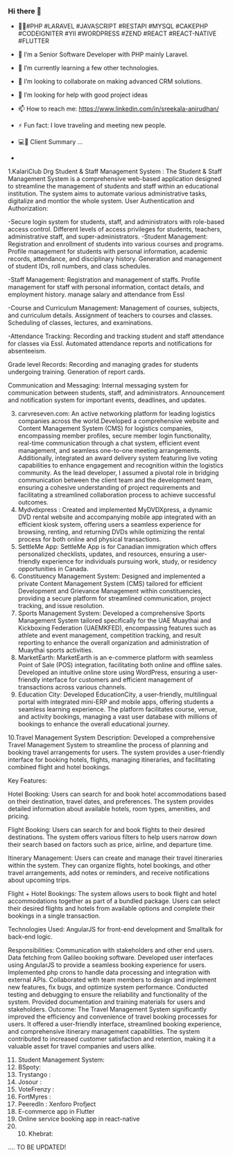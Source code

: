 ### Hi there 👋
- 👷‍♀️#PHP #LARAVEL  #JAVASCRIPT #RESTAPI #MYSQL #CAKEPHP #CODEIGNITER #YII #WORDPRESS #ZEND #REACT #REACT-NATIVE #FLUTTER

- 🔭 I’m a Senior Software Developer with PHP mainly Laravel.
- 🌱 I’m currently learning a few other technologies.
- 👯 I’m looking to collaborate on making advanced CRM solutions.
- 🤔 I’m looking for help with good project ideas
- 📫 How to reach me: https://www.linkedin.com/in/sreekala-anirudhan/
-  ⚡ Fun fact: I love traveling and meeting new people.
- 💻💬 Client Summary ...
- 
1.KalariClub Drg  Student & Staff Management System :
The Student & Staff Management System is a comprehensive web-based application designed to streamline the management of students and staff within an educational institution. The system aims to automate various administrative tasks, digitalize and montior the whole system.
User Authentication and Authorization:

-Secure login system for students, staff, and administrators with role-based access control.
Different levels of access privileges for students, teachers, administrative staff, and super-administrators.
-Student Management:
   Registration and enrollment of students into various courses and programs.
   Profile management for students with personal information, academic records, attendance, and disciplinary history.
   Generation and management of student IDs, roll numbers, and class schedules.

-Staff Management:
   Registration and management of staffs.
   Profile management for staff with personal information, contact details, and employment history.
   manage salary and attendance from Essl

-Course and Curriculum Management:
   Management of courses, subjects, and curriculum details.
   Assignment of teachers to courses and classes.
   Scheduling of classes, lectures, and examinations.
   
-Attendance Tracking:
Recording and tracking student and staff attendance for classes via Essl.
Automated attendance reports and notifications for absenteeism.

Grade level Records:
Recording and managing grades for students undergoing training.
Generation of report cards.

Communication and Messaging:
Internal messaging system for communication between students, staff, and administrators.
Announcement and notification system for important events, deadlines, and updates.

3.  carvreseven.com: An active networking platform for leading logistics companies across the world.Developed a comprehensive website and Content Management System (CMS) for logistics     companies, encompassing member profiles, secure member login functionality, real-time communication through a chat system, efficient event management, and seamless one-to-one meeting arrangements. Additionally, integrated an award delivery system featuring live voting capabilities to enhance engagement and recognition within the logistics community.
   As the lead developer, I assumed a pivotal role in bridging communication between the client team and the development team, ensuring a cohesive understanding of project requirements and facilitating a streamlined collaboration process to achieve successful outcomes.
4. Mydvdxpress : Created and implemented MyDVDXpress, a dynamic DVD rental website and accompanying mobile app integrated with an efficient kiosk system, offering users a seamless experience for browsing, renting, and returning DVDs while optimizing the rental process for both online and physical transactions.
5. SettleMe App: SettleMe App is for  Canadian immigration which  offers personalized checklists, updates, and resources, ensuring a user-friendly experience for individuals pursuing work, study, or residency opportunities in Canada.
6. Constituency Management System: Designed and implemented a private Content Management System (CMS) tailored for efficient Development and Grievance Management within constituencies, providing a secure platform for streamlined communication, project tracking, and issue resolution.
7. Sports Management System: Developed a comprehensive Sports Management System tailored specifically for the UAE Muaythai and Kickboxing Federation (UAEMKFED), encompassing features such as athlete and event management, competition tracking, and result reporting to enhance the overall organization and administration of Muaythai sports activities.
8. MarketEarth: MarketEarth is an e-commerce platform with seamless Point of Sale (POS) integration, facilitating both online and offline sales. Developed an intuitive online store using WordPress, ensuring a user-friendly interface for customers and efficient management of transactions across various channels.
9. Education City: Developed EducationCity, a user-friendly, multilingual portal with integrated mini-ERP and mobile apps, offering students a seamless learning experience. The platform facilitates course, venue, and activity bookings, managing a vast user database with millions of bookings to enhance the overall educational journey.

10.Travel Management System
Description:
Developed a comprehensive Travel Management System to streamline the process of planning and booking travel arrangements for users. The system provides a user-friendly interface for booking hotels, flights, managing itineraries, and facilitating combined flight and hotel bookings.

Key Features:

Hotel Booking: Users can search for and book hotel accommodations based on their destination, travel dates, and preferences. The system provides detailed information about available hotels, room types, amenities, and pricing.

Flight Booking: Users can search for and book flights to their desired destinations. The system offers various filters to help users narrow down their search based on factors such as price, airline, and departure time.

Itinerary Management: Users can create and manage their travel itineraries within the system. They can organize flights, hotel bookings, and other travel arrangements, add notes or reminders, and receive notifications about upcoming trips.

Flight + Hotel Bookings: The system allows users to book flight and hotel accommodations together as part of a bundled package. Users can select their desired flights and hotels from available options and complete their bookings in a single transaction.

Technologies Used: AngularJS for front-end development and Smalltalk for back-end logic.

Responsibilities:
Communication with stakeholders and other end users.
Data fetching from Galileo booking software.
Developed user interfaces using AngularJS to provide a seamless booking experience for users.
Implemented php crons to handle data processing  and integration with external APIs.
Collaborated with team members to design and implement new features, fix bugs, and optimize system performance.
Conducted testing and debugging to ensure the reliability and functionality of the system.
Provided documentation and training materials for users and stakeholders.
Outcome:
The Travel Management System significantly improved the efficiency and convenience of travel booking processes for users. It offered a user-friendly interface, streamlined booking experience, and comprehensive itinerary management capabilities. The system contributed to increased customer satisfaction and retention, making it a valuable asset for travel companies and users alike.

11. Student Management System:
12. BSpoty:
13. Trystango :
14. Josour :
15. VoteFrenzy :
16. FortMyres :
17. PeeredIn : Xenforo Profject
18. E-commerce app in Flutter
19. Online service booking app in react-native
20. 10. Khebrat:

.... TO BE UPDATED!
<!-- - 😄 Pronouns: ... --!>

